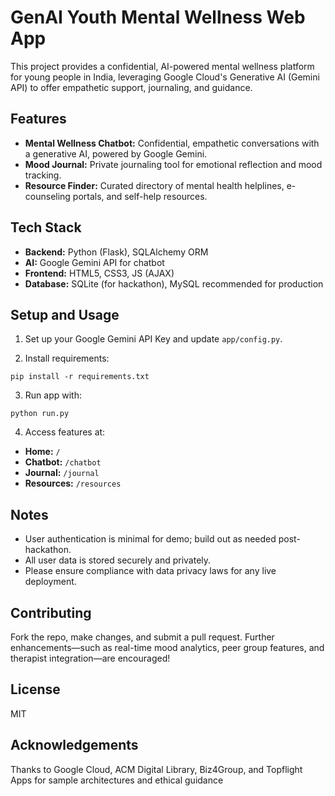 # GenAI Youth Mental Wellness Web App

This project provides a confidential, AI-powered mental wellness platform for young people in India, leveraging Google Cloud's Generative AI (Gemini API) to offer empathetic support, journaling, and guidance.

## Features

- **Mental Wellness Chatbot:** Confidential, empathetic conversations with a generative AI, powered by Google Gemini.
- **Mood Journal:** Private journaling tool for emotional reflection and mood tracking.
- **Resource Finder:** Curated directory of mental health helplines, e-counseling portals, and self-help resources.

## Tech Stack

- **Backend:** Python (Flask), SQLAlchemy ORM
- **AI:** Google Gemini API for chatbot
- **Frontend:** HTML5, CSS3, JS (AJAX)
- **Database:** SQLite (for hackathon), MySQL recommended for production

## Setup and Usage

1. Set up your Google Gemini API Key and update `app/config.py`.

2. Install requirements:
```
pip install -r requirements.txt
```
3. Run app with:
```
python run.py
```
4. Access features at:
- **Home:** `/`
- **Chatbot:** `/chatbot`
- **Journal:** `/journal`
- **Resources:** `/resources`

## Notes

- User authentication is minimal for demo; build out as needed post-hackathon.
- All user data is stored securely and privately.
- Please ensure compliance with data privacy laws for any live deployment.

## Contributing

Fork the repo, make changes, and submit a pull request. Further enhancements—such as real-time mood analytics, peer group features, and therapist integration—are encouraged!

## License

MIT

## Acknowledgements

Thanks to Google Cloud, ACM Digital Library, Biz4Group, and Topflight Apps for sample architectures and ethical guidance